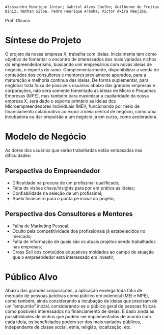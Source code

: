 	Alessandro Manrique Júnior; Gabriel Alves Coelho; Guilherme de Freitas Diniz; Nathan Siloe; Pedro Henrique Aranha; Victor Akira Maejima;

Prof. Glauco   
 
# Síntese do Projeto

O projeto da nossa empresa X, trabalha com ideias. Inicialmente tem como objetivo de fomentar o encontro de interessados dos mais variados nichos do empreendedorismo, buscando unir empresários com novas ideias de negócio, e experts do ramo. Complementarmente, disponibilizar a venda de conteúdos dos consultores e mentores previamente apurados, para a maturação e melhoria contínua das ideias.
De forma suplementar, para englobar toda faixa de possíveis usuários abaixo das grandes empresas e corporações, não será somente fomentado as ideias de Micro e Pequenas Empresas (MPE), mas também para maximizar a capilaridade da nossa empresa X, será dado o suporte primário as ideias dos Microempreendedores Individuais (MEI), funcionando por meio de financiamento colaborativo ao expor a ideia central de negócio, como uma incubadora ou dar propulsão a um negócio ja em curso, como aceleradora.

# Modelo de Negócio

As dores dos usuários que serão trabalhadas estão embasadas nas dificuldades:
## Perspectiva do Empreendedor
* Dificuldade na procura de um profissinal qualificado;
* Falta de visões chave/insights para por em prática as ideias;
* Confiabilidade na seleção de um profissinal;
* Apelo financeiro para o ponta pé inicial do projeto;

## Perspectiva dos Consultores e Mentores
* Falha de Marketing Pessoal; 
* Oculto pela competitividade dos profissionais já estabelecidos no mercado;
* Falta de informação de quais são os atuais projetos sendo trabalhados nas empresas;
* Cross Sell dos conteúdos educativos moldados ao campo de atuação que o empreendedor esta interessado em investir;

# Público Alvo

Abaixo das grandes corporações, a aplicação enxerga toda fatia de mercado de pessoas jurídicas como público em potencial (MEI e MPE), como também, ainda considerando a incubação de ideias que precisam de um “empurrão” inicial, considerando-se o público geral de pessoas físicas como possiveis interessados no financiamento de ideias.
E dado ainda as possibilidades de nichos que podem ser implementados de acordo com cada ideia, os beneficiados podem ser dos mais variados públicos, independente de classe social, etnia, religião, localização, etc.
